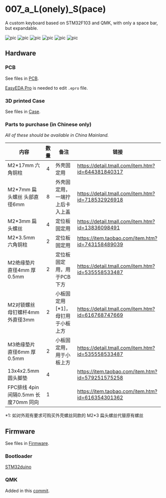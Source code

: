 # 007_a_L(onely)_S(pace)

A custom keyboard based on STM32F103 and QMK, with only a space bar, but expandable.

![pic](./.doc/20240423_223940.JPG)
![pic](./.doc/20240423_223957.JPG)
![pic](./.doc/20240423_224233.JPG)
![pic](./.doc/20240423_224732.JPG)
![pic](./.doc/20240423_224151.JPG)
![pic](./.doc/20240423_224107.JPG)

## Hardware

### PCB

See files in [PCB](./PCB).

[EasyEDA Pro](https://pro.easyeda.com/editor) is needed to edit `.epro` file.

### 3D printed Case

See files in [Case](./Case).

### Parts to purchase (in Chinese only)

_All of these should be available in China Mainland._

|内容|数量|备注|链接|
|-|:-:|-|-|
|M2\*17mm 六角铜柱|4|外壳固定用|<https://detail.tmall.com/item.htm?id=644381840317>|
|M2\*7mm 扁头螺丝 头部直径6mm|8|外壳固定用，一端拧上后卡入上盖|<https://detail.tmall.com/item.htm?id=718532926918>|
|M2\*3mm 扁头螺丝|4|定位板固定用|<https://detail.tmall.com/item.htm?id=13836098491>|
|M2\*3.5mm 六角铜柱|2|定位板固定用|<https://item.taobao.com/item.htm?id=743158489039>|
|M2绝缘垫片 直径4mm 厚0.5mm|2|定位板固定用，用于PCB下方|<https://detail.tmall.com/item.htm?id=535558533487>|
|M2对锁螺丝 母钉螺杆4mm 外直径3mm|2|小板固定用 [\*1]，母钉用于小板上方|<https://detail.tmall.com/item.htm?id=616768747669>|
|M3绝缘垫片 直径6mm 厚0.5mm|2|小板固定用，用于小板上方|<https://detail.tmall.com/item.htm?id=535558533487>|
|13x4x2.5mm 圆头脚垫|4||<https://item.taobao.com/item.htm?id=579251575258>|
|FPC排线 4pin 间隔0.5mm 长度70mm 同向|1||<https://item.taobao.com/item.htm?id=616354301362>|

*1: 如对外观有要求可购买外壳螺丝同款的 M2\*3 扁头螺丝代替原有螺丝

## Firmware

See files in [Firmware](./Firmware).

### Bootloader

[STM32duino](https://github.com/rogerclarkmelbourne/STM32duino-bootloader/blob/master/bootloader_only_binaries/generic-none_bootloader.bin)

### QMK

Added in this [commit](https://github.com/AkariiinMKII/qmk_firmware/commit/17e1cea3b4afec91959c45b3cf8241e8540ba4bb).
